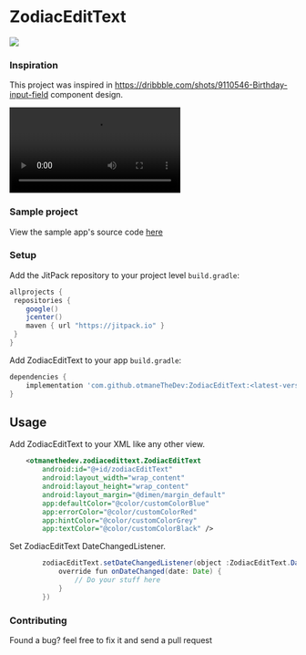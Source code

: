# ZodiacEditText
[![](https://jitpack.io/v/otmaneTheDev/ZodiacEditText.svg)](https://jitpack.io/#otmaneTheDev/ZodiacEditText)

### Inspiration
This project was inspired in https://dribbble.com/shots/9110546-Birthday-input-field component design.

![](https://cdn.dribbble.com/users/414694/screenshots/9110546/media/3b60dd0bed980790ac0f5bcaeeedce16.mp4)

### Sample project
View the sample app's source code [here](https://github.com/otmaneTheDev/ZodiacEditText/tree/master/app)

### Setup

Add the JitPack repository to your project level `build.gradle`:
```groovy
allprojects {
 repositories {
    google()
    jcenter()
    maven { url "https://jitpack.io" }
 }
}
```
Add ZodiacEditText to your app `build.gradle`:
```groovy
dependencies {
    implementation 'com.github.otmaneTheDev:ZodiacEditText:<latest-version>'
}
```

## Usage

Add ZodiacEditText to your XML like any other view.

```xml
    <otmanethedev.zodiacedittext.ZodiacEditText
        android:id="@+id/zodiacEditText"
        android:layout_width="wrap_content"
        android:layout_height="wrap_content"
        android:layout_margin="@dimen/margin_default"
        app:defaultColor="@color/customColorBlue"
        app:errorColor="@color/customColorRed"
        app:hintColor="@color/customColorGrey"
        app:textColor="@color/customColorBlack" />
```

Set ZodiacEditText DateChangedListener.

```java
        zodiacEditText.setDateChangedListener(object :ZodiacEditText.DateChangedListener{
            override fun onDateChanged(date: Date) {
                // Do your stuff here
            }
        })
```

### Contributing

Found a bug? feel free to fix it and send a pull request
